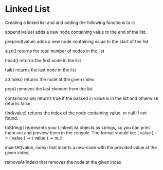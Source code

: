 # Linked List
Creating a linked list and and adding the following functions to it:

append(value) adds a new node containing value to the end of the list.

prepend(value) adds a new node containing value to the start of the list

size() returns the total number of nodes in the list

head() returns the first node in the list

tail() returns the last node in the list

at(index) returns the node at the given index

pop() removes the last element from the list

contains(value) returns true if the passed in value is in the list and otherwise returns false.

find(value) returns the index of the node containing value, or null if not found.

toString() represents your LinkedList objects as strings, so you can print them out and preview them in the console. The format should be: ( value ) -> ( value ) -> ( value ) -> null

insertAt(value, index) that inserts a new node with the provided value at the given index.

removeAt(index) that removes the node at the given index.

